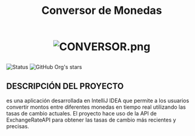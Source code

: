 
<div align="center">
  <h1 align="center">
    Conversor de Monedas
    <br />
    <br />
    
![CONVERSOR.png](https://i.postimg.cc/vH8wwFKC/CONVERSOR-3.png)

  </h1>
</div>


![Status](https://img.shields.io/badge/STATUS-COMPLETADO-green)
![GitHub Org's stars](https://img.shields.io/github/stars/XJedzX?style=social)


## DESCRIPCIÓN DEL PROYECTO
 es una aplicación desarrollada en IntelliJ IDEA que permite a los usuarios convertir montos entre diferentes monedas en tiempo real utilizando las tasas de cambio actuales. El proyecto hace uso de la API de ExchangeRateAPI para obtener las tasas de cambio más recientes y precisas.



